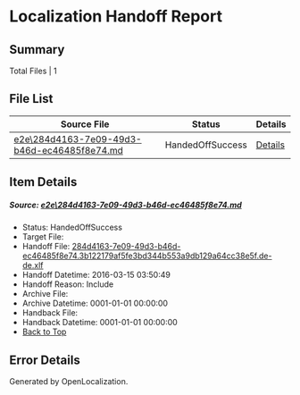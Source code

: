 # <a name='report-top'></a> Localization Handoff Report

## Summary
 Total Files | 1

## File List
 Source File | Status | Details 
 ----------- | ------ | ------- 
 [e2e\284d4163-7e09-49d3-b46d-ec46485f8e74.md](https://github.com/OpenLocalizationTest/oltest/blob/0b634d902f6a8fe0c149358b727ddad3a23e6837/e2e/284d4163-7e09-49d3-b46d-ec46485f8e74.md) | HandedOffSuccess | [Details](#4d160824d325baf81f0ebbe7a1b313e80115435e1)

## Item Details
##### <a name='4d160824d325baf81f0ebbe7a1b313e80115435e1'></a> Source: [e2e\284d4163-7e09-49d3-b46d-ec46485f8e74.md](https://github.com/OpenLocalizationTest/oltest/blob/0b634d902f6a8fe0c149358b727ddad3a23e6837/e2e/284d4163-7e09-49d3-b46d-ec46485f8e74.md)
* Status: HandedOffSuccess
* Target File: 
* Handoff File: [284d4163-7e09-49d3-b46d-ec46485f8e74.3b122179af5fe3bd344b553a9db129a64cc38e5f.de-de.xlf](https://github.com/OpenLocalizationTestOrg/olhandoff/blob/faad910e576cc7c2b0248075aa674757d4197cef/ol-handoff/OpenLocalizationTestOrg/oltest.de-de/yuwzho/ht/284d4163-7e09-49d3-b46d-ec46485f8e74.3b122179af5fe3bd344b553a9db129a64cc38e5f.de-de.xlf)
* Handoff Datetime: 2016-03-15 03:50:49
* Handoff Reason: Include
* Archive File: 
* Archive Datetime: 0001-01-01 00:00:00
* Handback File: 
* Handback Datetime: 0001-01-01 00:00:00
* [Back to Top](#report-top)


## Error Details

Generated by OpenLocalization.
